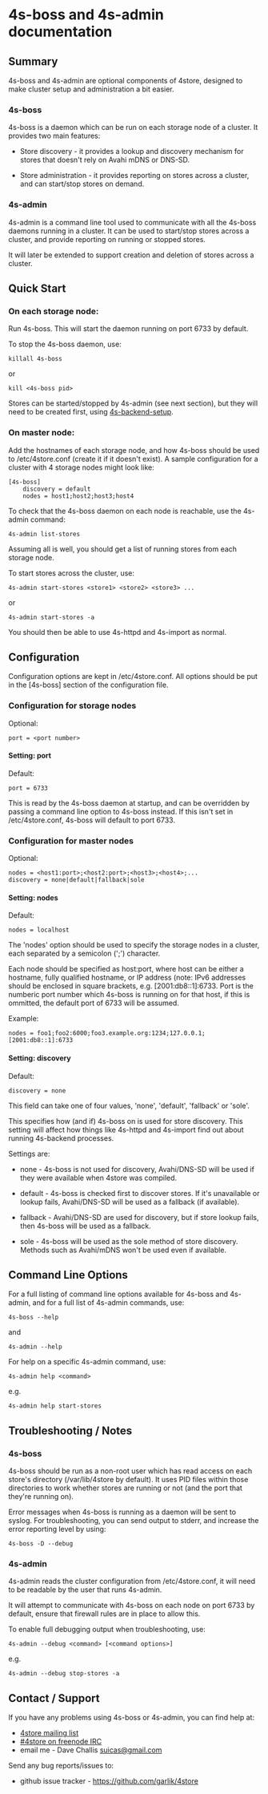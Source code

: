 
4s-boss and 4s-admin documentation
=================================


Summary
-------

4s-boss and 4s-admin are optional components of 4store, designed to make
cluster setup and administration a bit easier.


### 4s-boss ###

4s-boss is a daemon which can be run on each storage node of a cluster.  It
provides two main features:

* Store discovery - it provides a lookup and discovery mechanism for stores
that doesn't rely on Avahi mDNS or DNS-SD.

* Store administration - it provides reporting on stores across a cluster,
and can start/stop stores on demand.


### 4s-admin ###

4s-admin is a command line tool used to communicate with all the 4s-boss
daemons running in a cluster.  It can be used to start/stop stores across a
cluster, and provide reporting on running or stopped stores.

It will later be extended to support creation and deletion of stores across a
cluster.



Quick Start
-----------

### On each storage node:

Run 4s-boss. This will start the daemon running on port 6733 by default.

To stop the 4s-boss daemon, use:

    killall 4s-boss

or

    kill <4s-boss pid>

Stores can be started/stopped by 4s-admin (see next section), but they will
need to be created first, using [4s-backend-setup][1].

### On master node:

Add the hostnames of each storage node, and how 4s-boss should be used
to /etc/4store.conf (create it if it doesn't exist).  A sample configuration
for a cluster with 4 storage nodes might look like:

    [4s-boss]
        discovery = default
        nodes = host1;host2;host3;host4

To check that the 4s-boss daemon on each node is reachable, use the 4s-admin
command:

    4s-admin list-stores

Assuming all is well, you should get a list of running stores from each storage
node.

To start stores across the cluster, use:

    4s-admin start-stores <store1> <store2> <store3> ...

or

    4s-admin start-stores -a

You should then be able to use 4s-httpd and 4s-import as normal.



Configuration
-------------

Configuration options are kept in /etc/4store.conf.  All options should be put
in the [4s-boss] section of the configuration file.


### Configuration for storage nodes ###

Optional:

    port = <port number>


#### Setting: port ####

Default:

    port = 6733

This is read by the 4s-boss daemon at startup, and can be overridden by 
passing a command line option to 4s-boss instead.  If this isn't set in
/etc/4store.conf, 4s-boss will default to port 6733.


### Configuration for master nodes ###

Optional:

    nodes = <host1:port>;<host2:port>;<host3>;<host4>;...
    discovery = none|default|fallback|sole


#### Setting: nodes ####

Default:

    nodes = localhost

The 'nodes' option should be used to specify the storage nodes in a cluster,
each separated by a semicolon (';') character.

Each node should be specified as host:port, where host can be either a
hostname, fully qualified hostname, or IP address (note: IPv6 addresses
should be enclosed in square brackets, e.g. [2001:db8::1]:6733.  Port is the
numberic port number which 4s-boss is running on for that host, if this is
ommitted, the default port of 6733 will be assumed.

Example:

    nodes = foo1;foo2:6000;foo3.example.org:1234;127.0.0.1;[2001:db8::1]:6733


#### Setting: discovery ####

Default:

    discovery = none

This field can take one of four values, 'none', 'default', 'fallback' or
'sole'.

This specifies how (and if) 4s-boss on is used for store discovery.  This
setting will affect how things like 4s-httpd and 4s-import find out about
running 4s-backend processes.

Settings are:

* none - 4s-boss is not used for discovery, Avahi/DNS-SD will be used if they
were available when 4store was compiled.

* default - 4s-boss is checked first to discover stores.  If it's unavailable
or lookup fails, Avahi/DNS-SD will be used as a fallback (if available).

* fallback - Avahi/DNS-SD are used for discovery, but if store lookup fails,
then 4s-boss will be used as a fallback.

* sole - 4s-boss will be used as the sole method of store discovery. Methods
such as Avahi/mDNS won't be used even if available.



Command Line Options
--------------------

For a full listing of command line options available for 4s-boss and 4s-admin,
and for a full list of 4s-admin commands, use:

    4s-boss --help

and

    4s-admin --help

For help on a specific 4s-admin command, use:

    4s-admin help <command>

e.g.

    4s-admin help start-stores



Troubleshooting / Notes
-----------------------

### 4s-boss ###

4s-boss should be run as a non-root user which has read access on each store's
directory (/var/lib/4store by default).  It uses PID files within those
directories to work whether stores are running or not (and the port that
they're running on).

Error messages when 4s-boss is running as a daemon will be sent to syslog.
For troubleshooting, you can send output to stderr, and increase the error
reporting level by using:

    4s-boss -D --debug


### 4s-admin ###

4s-admin reads the cluster configuration from /etc/4store.conf, it will need
to be readable by the user that runs 4s-admin.

It will attempt to communicate with 4s-boss on each node on port 6733 by
default, ensure that firewall rules are in place to allow this.

To enable full debugging output when troubleshooting, use:

    4s-admin --debug <command> [<command options>]

e.g.

    4s-admin --debug stop-stores -a



Contact / Support
-----------------

If you have any problems using 4s-boss or 4s-admin, you can find help at:

* [4store mailing list][2]
* [#4store on freenode IRC][3]
* email me - Dave Challis <suicas@gmail.com>

Send any bug reports/issues to:

* github issue tracker - https://github.com/garlik/4store


[1]: http://4store.org/trac/wiki/CreateDatabase
[2]: http://groups.google.com/group/4store-support
[3]: irc://irc.freenode.net/#4store
